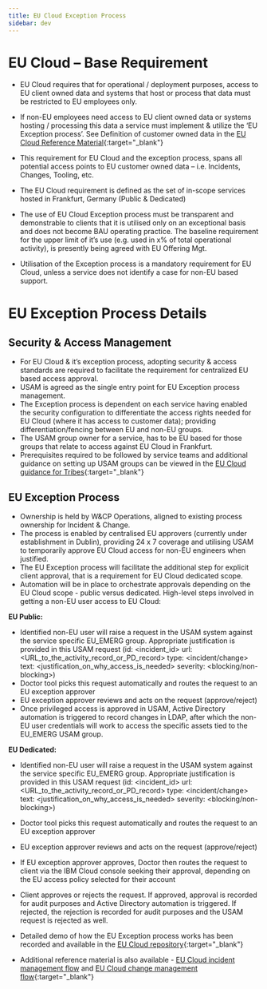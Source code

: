 ```yaml
---
title: EU Cloud Exception Process
sidebar: dev
---
```


# EU Cloud – Base Requirement
* EU Cloud requires that for operational / deployment purposes, access to EU client owned data and systems that host or process that data must be restricted to EU employees only.

* If non-EU employees need access to EU client owned data or systems hosting / processing this data a service must implement & utilize the ‘EU Exception process’.
See Definition of customer owned data in the [EU Cloud Reference Material](https://ibm.box.com/s/kr2qmibq28tsw3e4gfj36t57uvf2kdlx){:target="_blank"}

* This requirement for EU Cloud and the exception process, spans all potential access points to EU customer owned data – i.e. Incidents, Changes, Tooling, etc.

* The EU Cloud requirement is defined as the set of in-scope services hosted in Frankfurt, Germany (Public & Dedicated)

* The use of EU Cloud Exception process must be transparent and demonstrable to clients that it is utilised only on an exceptional basis and does not become BAU operating practice. The baseline requirement for the upper limit of it’s use (e.g. used in x% of total operational activity), is presently being agreed with EU Offering Mgt.

* Utilisation of the Exception process is a mandatory requirement for EU Cloud, unless a service does not identify a case for non-EU based support.


# EU Exception Process Details
## Security & Access Management
* For EU Cloud & it’s exception process, adopting security & access standards are required to facilitate the requirement for centralized EU based access approval.
* USAM is agreed as the single entry point for EU Exception process management.
* The Exception process is dependent on each service having enabled the security configuration to differentiate the access rights needed for EU Cloud (where it has access to customer data); providing differentiation/fencing between EU and non-EU groups.
* The USAM group owner for a service, has to be EU based for those groups that relate to access against EU Cloud in Frankfurt.
* Prerequisites required to be followed by service teams and additional guidance on setting up USAM groups can be viewed in the [EU Cloud guidance for Tribes](https://ibm.box.com/s/wcih5d9nufxwenpzifb2lzwas8xhuiwx){:target="_blank"}

## EU Exception Process
* Ownership is held by W&CP Operations, aligned to existing process ownership for Incident & Change.
* The process is enabled by centralised EU approvers (currently under establishment in Dublin), providing 24 x 7 coverage and utilising USAM to temporarily approve EU Cloud access for non-EU engineers when justified.
* The EU Exception process will facilitate the additional step for explicit client approval, that is a requirement for EU Cloud dedicated scope.
* Automation will be in place to orchestrate approvals depending on the EU Cloud scope - public versus dedicated.
High-level steps involved in getting a non-EU user access to EU Cloud:

**EU Public:**
* Identified non-EU user will raise a request in the USAM system against the service specific EU_EMERG group. Appropriate justification is provided in this USAM request
(id: <incident_id>
url: <URL_to_the_activity_record_or_PD_record>
type: <incident/change>
text: <justification_on_why_access_is_needed>
severity: <blocking/non-blocking>)
* Doctor tool picks this request automatically and routes the request to an EU exception approver
* EU exception approver reviews and acts on the request (approve/reject)
* Once privileged access is approved in USAM, Active Directory automation is triggered to record changes in LDAP, after which the non-EU user credentials will work to access the specific assets tied to the EU_EMERG USAM group.

**EU Dedicated:**
* Identified non-EU user will raise a request in the USAM system against the service specific EU_EMERG group. Appropriate justification is provided in this USAM request
(id: <incident_id>
url: <URL_to_the_activity_record_or_PD_record>
type: <incident/change>
text: <justification_on_why_access_is_needed>
severity: <blocking/non-blocking>)
* Doctor tool picks this request automatically and routes the request to an EU exception approver
* EU exception approver reviews and acts on the request (approve/reject)
* If EU exception approver approves, Doctor then routes the request to client via the IBM Cloud console seeking their approval, depending on the EU access policy selected for their account
* Client approves or rejects the request. If approved, approval is recorded for audit purposes and Active Directory automation is triggered. If rejected, the rejection is recorded for audit purposes and the USAM request is rejected as well.

* Detailed demo of how the EU Exception process works has been recorded and available in the [EU Cloud repository](https://ibm.box.com/s/6uy0ce3ko3iqn9jvw78khp8e2qs0c1dt){:target="_blank"}
* Additional reference material is also available - [EU Cloud incident management flow](https://ibm.box.com/s/m14dd0nf9ms2vqtmmkv3nz980y3ypaub{:target="_blank"}) and [EU Cloud change management flow](https://ibm.box.com/s/i1ezgokilcr5hcvrpu2tm2l30sniuzvm){:target="_blank"}
